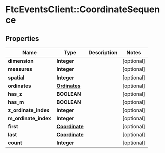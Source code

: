 # FtcEventsClient::CoordinateSequence

## Properties
Name | Type | Description | Notes
------------ | ------------- | ------------- | -------------
**dimension** | **Integer** |  | [optional] 
**measures** | **Integer** |  | [optional] 
**spatial** | **Integer** |  | [optional] 
**ordinates** | [**Ordinates**](Ordinates.md) |  | [optional] 
**has_z** | **BOOLEAN** |  | [optional] 
**has_m** | **BOOLEAN** |  | [optional] 
**z_ordinate_index** | **Integer** |  | [optional] 
**m_ordinate_index** | **Integer** |  | [optional] 
**first** | [**Coordinate**](Coordinate.md) |  | [optional] 
**last** | [**Coordinate**](Coordinate.md) |  | [optional] 
**count** | **Integer** |  | [optional] 

